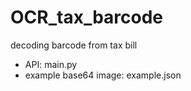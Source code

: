 # OCR_tax_barcode
decoding barcode from tax bill

* API: main.py
* example base64 image: example.json
